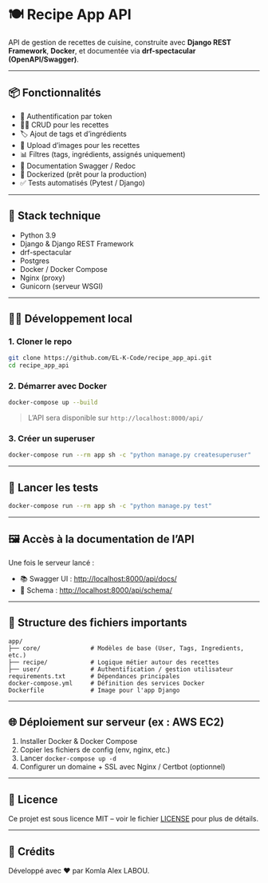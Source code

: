 
# 🍽️ Recipe App API

API de gestion de recettes de cuisine, construite avec **Django REST Framework**, **Docker**, et documentée via **drf-spectacular (OpenAPI/Swagger)**.

---

## 📦 Fonctionnalités

- 🔐 Authentification par token
- 👨‍🍳 CRUD pour les recettes
- 🏷️ Ajout de tags et d’ingrédients
- 📁 Upload d’images pour les recettes
- 📊 Filtres (tags, ingrédients, assignés uniquement)
- 📄 Documentation Swagger / Redoc
- 🐳 Dockerized (prêt pour la production)
- ✅ Tests automatisés (Pytest / Django)

---

## 🚀 Stack technique

- Python 3.9
- Django & Django REST Framework
- drf-spectacular
- Postgres
- Docker / Docker Compose
- Nginx (proxy)
- Gunicorn (serveur WSGI)

---

## 🧑‍💻 Développement local

### 1. Cloner le repo

```bash
git clone https://github.com/EL-K-Code/recipe_app_api.git
cd recipe_app_api
````

### 2. Démarrer avec Docker

```bash
docker-compose up --build
```

> L’API sera disponible sur `http://localhost:8000/api/`

### 3. Créer un superuser

```bash
docker-compose run --rm app sh -c "python manage.py createsuperuser"
```

---

## 🧪 Lancer les tests

```bash
docker-compose run --rm app sh -c "python manage.py test"
```

---

## 🖼️ Accès à la documentation de l’API

Une fois le serveur lancé :

* 📚 Swagger UI : [http://localhost:8000/api/docs/](http://localhost:8000/api/docs/)
* 📘 Schema : [http://localhost:8000/api/schema/](http://localhost:8000/api/schema/)

---

## 📁 Structure des fichiers importants

```
app/
├── core/              # Modèles de base (User, Tags, Ingredients, etc.)
├── recipe/            # Logique métier autour des recettes
├── user/              # Authentification / gestion utilisateur
requirements.txt       # Dépendances principales
docker-compose.yml     # Définition des services Docker
Dockerfile             # Image pour l'app Django
```

---

## 🌐 Déploiement sur serveur (ex : AWS EC2)

1. Installer Docker & Docker Compose
2. Copier les fichiers de config (env, nginx, etc.)
3. Lancer `docker-compose up -d`
4. Configurer un domaine + SSL avec Nginx / Certbot (optionnel)

---

## 📄 Licence

Ce projet est sous licence MIT – voir le fichier [LICENSE](./LICENSE) pour plus de détails.


---

## 🙌 Crédits

Développé avec ❤️ par Komla Alex LABOU.


